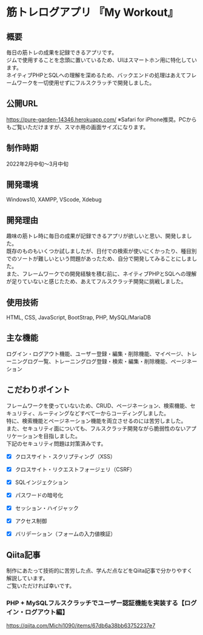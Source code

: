 # 筋トレログアプリ 『My Workout』

## 概要
毎日の筋トレの成果を記録できるアプリです。  
ジムで使用することを念頭に置いているため、UIはスマートホン用に特化しています。  
ネイティブPHPとSQLへの理解を深めるため、バックエンドの処理はあえてフレームワークを一切使用せずにフルスクラッチで開発しました。

## 公開URL
https://pure-garden-14346.herokuapp.com/ 
※Safari for iPhone推奨。PCからもご覧いただけますが、スマホ用の画面サイズになります。

## 制作時期
2022年2月中旬～3月中旬

## 開発環境
Windows10, XAMPP, VScode, Xdebug

## 開発理由
趣味の筋トレ時に毎日の成果が記録できるアプリが欲しいと思い、開発しました。  
既存のものもいくつか試しましたが、日付での検索が使いにくかったり、種目別でのソートが難しいという問題があったため、自分で開発してみることにしました。  
また、フレームワークでの開発経験を積む前に、ネイティブPHPとSQLへの理解が足りていないと感じたため、あえてフルスクラッチ開発に挑戦しました。

## 使用技術
HTML, CSS, JavaScript, BootStrap, PHP, MySQL/MariaDB

## 主な機能
ログイン・ログアウト機能、ユーザー登録・編集・削除機能、マイページ、トレーニングログ一覧、トレーニングログ登録・検索・編集・削除機能、ページネーション

## こだわりポイント
フレームワークを使っていないため、CRUD、ページネーション、検索機能、セキュリティ、ルーティングなどすべて一からコーディングしました。  
特に、検索機能とページネーション機能を両立させるのには苦労しました。  
また、セキュリティ面についても、フルスクラッチ開発ながら脆弱性のないアプリケーションを目指しました。  
下記のセキュリティ問題は対策済みです。

- [x]  クロスサイト・スクリプティング（XSS）
- [x]  クロスサイト・リクエストフォージェリ（CSRF）
- [x]  SQLインジェクション
- [x]  パスワードの暗号化
- [x]  セッション・ハイジャック
- [x]  アクセス制御
- [x]  バリデーション（フォームの入力値検証）


## Qiita記事
制作にあたって技術的に苦労した点、学んだ点などをQiita記事で分かりやすく解説しています。  
ご覧いただければ幸いです。

### PHP + MySQLフルスクラッチでユーザー認証機能を実装する【ログイン・ログアウト編】 
https://qiita.com/Michi1090/items/67db6a38bb63752237e7
